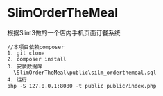 # SlimOrderTheMeal
根据Slim3做的一个店内手机页面订餐系统

```
//本项目依赖composer
1. git clone
2. composer install
3. 安装数据库
  \SlimOrderTheMeal\public\silm_orderthemeal.sql
4. 运行
php -S 127.0.0.1:8080 -t public public/index.php

```

